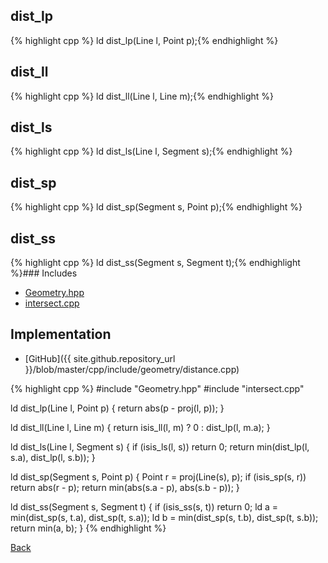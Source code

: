 ## dist_lp

{% highlight cpp %}
ld dist_lp(Line l, Point p);{% endhighlight %}

## dist_ll

{% highlight cpp %}
ld dist_ll(Line l, Line m);{% endhighlight %}

## dist_ls

{% highlight cpp %}
ld dist_ls(Line l, Segment s);{% endhighlight %}

## dist_sp

{% highlight cpp %}
ld dist_sp(Segment s, Point p);{% endhighlight %}

## dist_ss

{% highlight cpp %}
ld dist_ss(Segment s, Segment t);{% endhighlight %}### Includes

- [Geometry.hpp](Geometry)
- [intersect.cpp](intersect)

## Implementation

- [GitHub]({{ site.github.repository_url }}/blob/master/cpp/include/geometry/distance.cpp)

{% highlight cpp %}
#include "Geometry.hpp"
#include "intersect.cpp"

ld dist_lp(Line l, Point p) {
  return abs(p - proj(l, p));
}

ld dist_ll(Line l, Line m) {
  return isis_ll(l, m) ? 0 : dist_lp(l, m.a);
}

ld dist_ls(Line l, Segment s) {
  if (isis_ls(l, s)) return 0;
  return min(dist_lp(l, s.a), dist_lp(l, s.b));
}

ld dist_sp(Segment s, Point p) {
  Point r = proj(Line(s), p);
  if (isis_sp(s, r)) return abs(r - p);
  return min(abs(s.a - p), abs(s.b - p));
}

ld dist_ss(Segment s, Segment t) {
  if (isis_ss(s, t)) return 0;
  ld a = min(dist_sp(s, t.a), dist_sp(t, s.a));
  ld b = min(dist_sp(s, t.b), dist_sp(t, s.b));
  return min(a, b);
}
{% endhighlight %}

[Back](../..)
